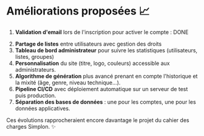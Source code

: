 # Améliorations proposées 📈

1. **Validation d'email** lors de l'inscription pour activer le compte : DONE
<!-- TODO -->
2. **Partage de listes** entre utilisateurs avec gestion des droits
3. **Tableau de bord administrateur** pour suivre les statistiques (utilisateurs, listes, groupes)
4. **Personnalisation** du site (titre, logo, couleurs) accessible aux administrateurs.
5. **Algorithme de génération** plus avancé prenant en compte l'historique et la mixité (âge, genre, niveau technique…).
6. **Pipeline CI/CD** avec déploiement automatique sur un serveur de test puis production.
7. **Séparation des bases de données** : une pour les comptes, une pour les données applicatives.

Ces évolutions rapprocheraient encore davantage le projet du cahier des charges Simplon. ✨
